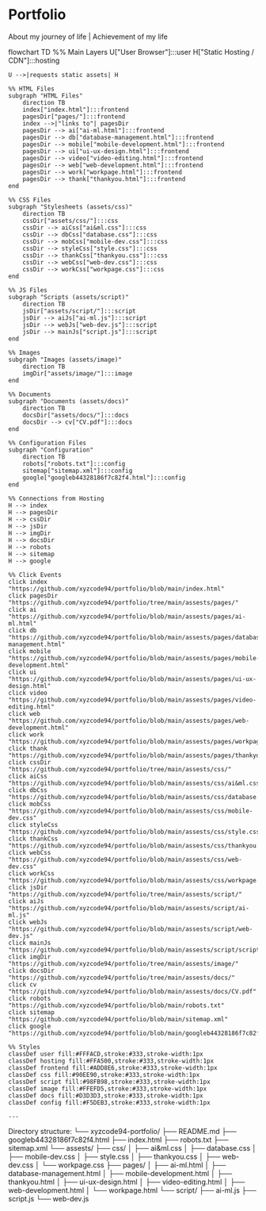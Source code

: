 # Portfolio
About my  journey of life | Achievement of my life

flowchart TD
    %% Main Layers
    U["User Browser"]:::user
    H["Static Hosting / CDN"]:::hosting

    U -->|requests static assets| H

    %% HTML Files
    subgraph "HTML Files" 
        direction TB
        index["index.html"]:::frontend
        pagesDir["pages/"]:::frontend
        index -->|"links to"| pagesDir
        pagesDir --> ai["ai-ml.html"]:::frontend
        pagesDir --> db["database-management.html"]:::frontend
        pagesDir --> mobile["mobile-development.html"]:::frontend
        pagesDir --> ui["ui-ux-design.html"]:::frontend
        pagesDir --> video["video-editing.html"]:::frontend
        pagesDir --> web["web-development.html"]:::frontend
        pagesDir --> work["workpage.html"]:::frontend
        pagesDir --> thank["thankyou.html"]:::frontend
    end

    %% CSS Files
    subgraph "Stylesheets (assets/css)" 
        direction TB
        cssDir["assets/css/"]:::css
        cssDir --> aiCss["ai&ml.css"]:::css
        cssDir --> dbCss["database.css"]:::css
        cssDir --> mobCss["mobile-dev.css"]:::css
        cssDir --> styleCss["style.css"]:::css
        cssDir --> thankCss["thankyou.css"]:::css
        cssDir --> webCss["web-dev.css"]:::css
        cssDir --> workCss["workpage.css"]:::css
    end

    %% JS Files
    subgraph "Scripts (assets/script)"
        direction TB
        jsDir["assets/script/"]:::script
        jsDir --> aiJs["ai-ml.js"]:::script
        jsDir --> webJs["web-dev.js"]:::script
        jsDir --> mainJs["script.js"]:::script
    end

    %% Images
    subgraph "Images (assets/image)" 
        direction TB
        imgDir["assets/image/"]:::image
    end

    %% Documents
    subgraph "Documents (assets/docs)"
        direction TB
        docsDir["assets/docs/"]:::docs
        docsDir --> cv["CV.pdf"]:::docs
    end

    %% Configuration Files
    subgraph "Configuration"
        direction TB
        robots["robots.txt"]:::config
        sitemap["sitemap.xml"]:::config
        google["googleb44328186f7c82f4.html"]:::config
    end

    %% Connections from Hosting
    H --> index
    H --> pagesDir
    H --> cssDir
    H --> jsDir
    H --> imgDir
    H --> docsDir
    H --> robots
    H --> sitemap
    H --> google

    %% Click Events
    click index "https://github.com/xyzcode94/portfolio/blob/main/index.html"
    click pagesDir "https://github.com/xyzcode94/portfolio/tree/main/assests/pages/"
    click ai "https://github.com/xyzcode94/portfolio/blob/main/assests/pages/ai-ml.html"
    click db "https://github.com/xyzcode94/portfolio/blob/main/assests/pages/database-management.html"
    click mobile "https://github.com/xyzcode94/portfolio/blob/main/assests/pages/mobile-development.html"
    click ui "https://github.com/xyzcode94/portfolio/blob/main/assests/pages/ui-ux-design.html"
    click video "https://github.com/xyzcode94/portfolio/blob/main/assests/pages/video-editing.html"
    click web "https://github.com/xyzcode94/portfolio/blob/main/assests/pages/web-development.html"
    click work "https://github.com/xyzcode94/portfolio/blob/main/assests/pages/workpage.html"
    click thank "https://github.com/xyzcode94/portfolio/blob/main/assests/pages/thankyou.html"
    click cssDir "https://github.com/xyzcode94/portfolio/tree/main/assests/css/"
    click aiCss "https://github.com/xyzcode94/portfolio/blob/main/assests/css/ai&ml.css"
    click dbCss "https://github.com/xyzcode94/portfolio/blob/main/assests/css/database.css"
    click mobCss "https://github.com/xyzcode94/portfolio/blob/main/assests/css/mobile-dev.css"
    click styleCss "https://github.com/xyzcode94/portfolio/blob/main/assests/css/style.css"
    click thankCss "https://github.com/xyzcode94/portfolio/blob/main/assests/css/thankyou.css"
    click webCss "https://github.com/xyzcode94/portfolio/blob/main/assests/css/web-dev.css"
    click workCss "https://github.com/xyzcode94/portfolio/blob/main/assests/css/workpage.css"
    click jsDir "https://github.com/xyzcode94/portfolio/tree/main/assests/script/"
    click aiJs "https://github.com/xyzcode94/portfolio/blob/main/assests/script/ai-ml.js"
    click webJs "https://github.com/xyzcode94/portfolio/blob/main/assests/script/web-dev.js"
    click mainJs "https://github.com/xyzcode94/portfolio/blob/main/assests/script/script.js"
    click imgDir "https://github.com/xyzcode94/portfolio/tree/main/assests/image/"
    click docsDir "https://github.com/xyzcode94/portfolio/tree/main/assests/docs/"
    click cv "https://github.com/xyzcode94/portfolio/blob/main/assests/docs/CV.pdf"
    click robots "https://github.com/xyzcode94/portfolio/blob/main/robots.txt"
    click sitemap "https://github.com/xyzcode94/portfolio/blob/main/sitemap.xml"
    click google "https://github.com/xyzcode94/portfolio/blob/main/googleb44328186f7c82f4.html"

    %% Styles
    classDef user fill:#FFFACD,stroke:#333,stroke-width:1px
    classDef hosting fill:#FFA500,stroke:#333,stroke-width:1px
    classDef frontend fill:#ADD8E6,stroke:#333,stroke-width:1px
    classDef css fill:#90EE90,stroke:#333,stroke-width:1px
    classDef script fill:#98FB98,stroke:#333,stroke-width:1px
    classDef image fill:#FFEFD5,stroke:#333,stroke-width:1px
    classDef docs fill:#D3D3D3,stroke:#333,stroke-width:1px
    classDef config fill:#F5DEB3,stroke:#333,stroke-width:1px

    ---


Directory structure:
└── xyzcode94-portfolio/
    ├── README.md
    ├── googleb44328186f7c82f4.html
    ├── index.html
    ├── robots.txt
    ├── sitemap.xml
    └── assests/
        ├── css/
        │   ├── ai&ml.css
        │   ├── database.css
        │   ├── mobile-dev.css
        │   ├── style.css
        │   ├── thankyou.css
        │   ├── web-dev.css
        │   └── workpage.css
        ├── pages/
        │   ├── ai-ml.html
        │   ├── database-management.html
        │   ├── mobile-development.html
        │   ├── thankyou.html
        │   ├── ui-ux-design.html
        │   ├── video-editing.html
        │   ├── web-development.html
        │   └── workpage.html
        └── script/
            ├── ai-ml.js
            ├── script.js
            └── web-dev.js
